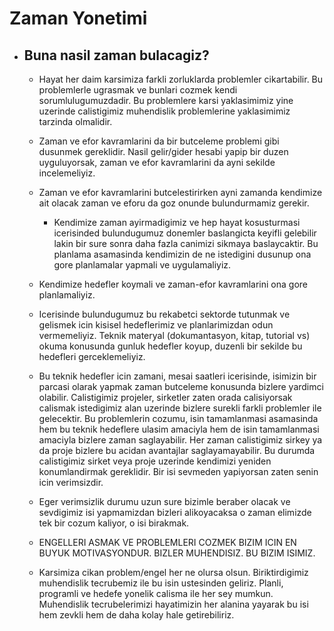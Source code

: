 # Zaman Yonetimi

- ## Buna nasil zaman bulacagiz?

  - Hayat her daim karsimiza farkli zorluklarda problemler cikartabilir. Bu problemlerle ugrasmak ve bunlari cozmek kendi sorumlulugumuzdadir. Bu problemlere karsi yaklasimimiz yine uzerinde calistigimiz muhendislik problemlerine yaklasimimiz tarzinda olmalidir.

  - Zaman ve efor kavramlarini da bir butceleme problemi gibi dusunmek gereklidir. Nasil gelir/gider hesabi yapip bir duzen uyguluyorsak, zaman ve efor kavramlarini da ayni sekilde incelemeliyiz.
  - Zaman ve efor kavramlarini butcelestirirken ayni zamanda kendimize ait olacak zaman ve eforu da goz onunde bulundurmamiz gerekir.
    - Kendimize zaman ayirmadigimiz ve hep hayat kosusturmasi icerisinded bulundugumuz donemler baslangicta keyifli gelebilir lakin bir sure sonra daha fazla canimizi sikmaya baslaycaktir. Bu planlama asamasinda kendimizin de ne istedigini dusunup ona gore planlamalar yapmali ve uygulamaliyiz. 
  - Kendimize hedefler koymali ve zaman-efor kavramlarini ona gore planlamaliyiz.
  - Icerisinde bulundugumuz bu rekabetci sektorde tutunmak ve gelismek icin kisisel hedeflerimiz ve planlarimizdan odun vermemeliyiz. Teknik materyal (dokumantasyon, kitap, tutorial vs) okuma konusunda gunluk hedefler koyup, duzenli bir sekilde bu hedefleri gerceklemeliyiz.
  - Bu teknik hedefler icin zamani, mesai saatleri icerisinde, isimizin bir parcasi olarak yapmak zaman butceleme konusunda bizlere yardimci olabilir. Calistigimiz projeler, sirketler zaten orada calisiyorsak calismak istedigimiz alan uzerinde bizlere surekli farkli problemler ile gelecektir. Bu problemlerin cozumu, isin tamamlanmasi asamasinda hem bu teknik hedeflere ulasim amaciyla hem de isin tamamlanmasi amaciyla bizlere zaman saglayabilir. Her zaman calistigimiz sirkey ya da proje bizlere bu acidan avantajlar saglayamayabilir. Bu durumda calistigimiz sirket veya proje uzerinde kendimizi yeniden konumlandirmak gereklidir. Bir isi sevmeden yapiyorsan zaten senin icin verimsizdir.
  - Eger verimsizlik durumu uzun sure bizimle beraber olacak ve sevdigimiz isi yapmamizdan bizleri alikoyacaksa o zaman elimizde tek bir cozum kaliyor, o isi birakmak.
  - ENGELLERI ASMAK VE PROBLEMLERI COZMEK BIZIM ICIN EN BUYUK MOTIVASYONDUR. BIZLER MUHENDISIZ. BU BIZIM ISIMIZ.
  - Karsimiza cikan problem/engel her ne olursa olsun. Biriktirdigimiz muhendislik tecrubemiz ile bu isin ustesinden geliriz. Planli, programli ve hedefe yonelik calisma ile her sey mumkun. Muhendislik tecrubelerimizi hayatimizin her alanina yayarak bu isi hem zevkli hem de daha kolay hale getirebiliriz.
